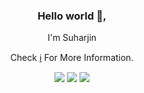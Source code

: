 <div align="center">
<h3>Hello world 👋,</h3>
<p>I'm Suharjin</p>
<p>Check <a href="#">ℹ️</a> For More Information.</p>

[![](https://img.shields.io/badge/-LinkedIn-blue?logo=linkedin&style=flat-square)](https://www.linkedin.com/in/suharjin-a-b69331156/)
[![](https://img.shields.io/badge/-Twitter-1fa2f2?logo=twitter&style=flat-square&logoColor=white)](https://twitter.com/Harjin01)
[![](https://img.shields.io/badge/-Github-black?logo=github&style=flat-square&logoColor=white)](https://github.com/suharjin01)  
</div>
